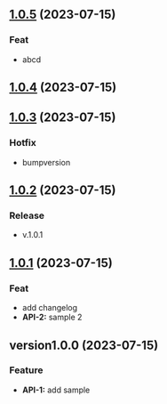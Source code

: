 
<a name="1.0.5"></a>
## [1.0.5](https://github.com/dorman99/basic-gitflow/compare/1.0.4...1.0.5) (2023-07-15)

### Feat

* abcd


<a name="1.0.4"></a>
## [1.0.4](https://github.com/dorman99/basic-gitflow/compare/1.0.3...1.0.4) (2023-07-15)


<a name="1.0.3"></a>
## [1.0.3](https://github.com/dorman99/basic-gitflow/compare/1.0.2...1.0.3) (2023-07-15)

### Hotfix

* bumpversion


<a name="1.0.2"></a>
## [1.0.2](https://github.com/dorman99/basic-gitflow/compare/1.0.1...1.0.2) (2023-07-15)

### Release

* v.1.0.1


<a name="1.0.1"></a>
## [1.0.1](https://github.com/dorman99/basic-gitflow/compare/version1.0.0...1.0.1) (2023-07-15)

### Feat

* add changelog
* **API-2:** sample 2


<a name="version1.0.0"></a>
## version1.0.0 (2023-07-15)

### Feature

* **API-1:** add sample

